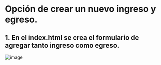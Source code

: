 # Opción de crear un nuevo ingreso y egreso.

## 1. En el index.html se crea el formulario de agregar tanto ingreso como egreso. 

![image](https://user-images.githubusercontent.com/31961588/201485542-2ffcbb62-a705-4782-be54-d1f5b6fa3961.png)
